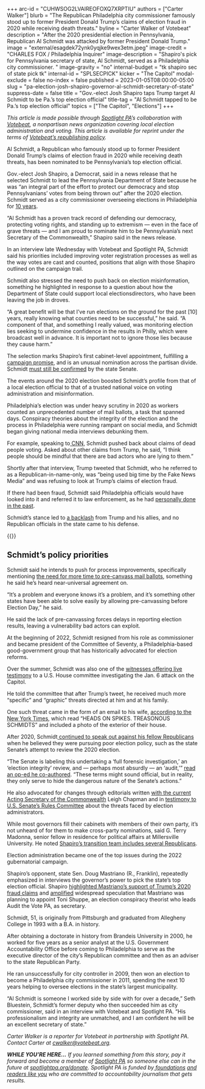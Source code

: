 +++
arc-id = "CUHWSOG2LVAIREOFOXQ7XRPTIU"
authors = ["Carter Walker"]
blurb = "The Republican Philadelphia city commissioner famously stood up to former President Donald Trump’s claims of election fraud in 2020 while receiving death threats."
byline = "Carter Walker of Votebeat"
description = "After the 2020 presidential election in Pennsylvania, Republican Al Schmidt was attacked by former President Donald Trump."
image = "external/esagdek72ynk0yqjke9wex3etm.jpeg"
image-credit = "CHARLES FOX / Philadelphia Inquirer"
image-description = "Shapiro's pick for Pennsylvania secretary of state, Al Schmidt, served as a Philadelphia city commissioner. "
image-gravity = "no"
internal-budget = "tk shapiro sec of state pick tk"
internal-id = "SPLSECPICK"
kicker = "The Capitol"
modal-exclude = false
no-index = false
published = 2023-01-05T08:00:00-05:00
slug = "pa-election-josh-shapiro-governor-al-schmidt-secretary-of-state"
suppress-date = false
title = "Gov.-elect Josh Shapiro taps Trump target Al Schmidt to be Pa.’s top election official"
title-tag = "Al Schmidt tapped to be Pa.’s top election official"
topics = ["The Capitol", "Elections"]
+++

<i>This article is made possible through </i><a href="https://www.spotlightpa.org/"><i>Spotlight PA</i></a><i>’s collaboration with </i><a href="https://www.votebeat.org/"><i>Votebeat</i></a><i>, a nonpartisan news organization covering local election administration and voting. This article is available for reprint under the terms of </i><a href="https://www.votebeat.org/pages/republishing"><i>Votebeat’s republishing policy</i></a><i>.</i>

Al Schmidt, a Republican who famously stood up to former President Donald Trump’s claims of election fraud in 2020 while receiving death threats, has been nominated to be Pennsylvania’s top election official.

Gov.-elect Josh Shapiro, a Democrat, said in a news release that he selected Schmidt to lead the Pennsylvania Department of State because he was “an integral part of the effort to protect our democracy and stop Pennsylvanians’ votes from being thrown out” after the 2020 election. Schmidt served as a city commissioner overseeing elections in Philadelphia for <a href="https://seventy.org/staff-board/al-schmidt">10 years</a>.

“Al Schmidt has a proven track record of defending our democracy, protecting voting rights, and standing up to extremism — even in the face of grave threats — and I am proud to nominate him to be Pennsylvania’s next Secretary of the Commonwealth,” Shapiro said in the news release.

<script src="https://www.spotlightpa.org/embed.js" async></script><div data-spl-embed-version="1" data-spl-src="https://www.spotlightpa.org/embeds/newsletter/"></div>


In an interview late Wednesday with Votebeat and Spotlight PA, Schmidt said his priorities included improving voter registration processes as well as the way votes are cast and counted, positions that align with those Shapiro outlined on the campaign trail.

Schmidt also stressed the need to push back on election misinformation, something he highlighted in response to a question about how the Department of State could support local electionsdirectors, who have been leaving the job in droves.

“A great benefit will be that I’ve run elections on the ground for the past [10] years, really knowing what counties need to be successful,” he said. “A component of that, and something I really valued, was monitoring election lies seeking to undermine confidence in the results in Philly, which were broadcast well in advance. It is important not to ignore those lies because they cause harm.”

The selection marks Shapiro’s first cabinet-level appointment, fulfilling a <a href="https://www.inquirer.com/politics/election/pennsylvania-voting-laws-2022-governor-election-20220125.html">campaign promise</a>, and is an unusual nomination across the partisan divide. Schmidt <a href="https://www.penncapital-star.com/blog/state-cabinet-secretaries-explained-how-are-they-appointed-and-what-does-the-process-look-like/">must still be confirmed</a> by the state Senate.

The events around the 2020 election boosted Schmidt’s profile from that of a local election official to that of a trusted national voice on voting administration and misinformation.

Philadelphia’s election was under heavy scrutiny in 2020 as workers counted an unprecedented number of mail ballots, a task that spanned days. Conspiracy theories about the integrity of the election and the process in Philadelphia were running rampant on social media, and Schmidt began giving national media interviews debunking them.

For example, speaking to<a href="https://www.inquirer.com/politics/election/philadelphia-city-commissioner-al-schmidt-trump-twitter-20201111.html"> CNN</a>, Schmidt pushed back about claims of dead people voting. Asked about other claims from Trump, he said, “I think people should be mindful that there are bad actors who are lying to them.”

Shortly after that interview, Trump tweeted that Schmidt, who he referred to as a Republican-in-name-only, was “being used big time by the Fake News Media” and was refusing to look at Trump’s claims of election fraud.

If there had been fraud, Schmidt said Philadelphia officials would have looked into it and referred it to law enforcement, as he had <a href="https://www.politico.com/magazine/story/2016/09/2016-election-pennsylvania-polls-voters-trump-clinton-214297/">personally done in the past</a>.

Schmidt’s stance led to <a href="https://www.inquirer.com/politics/pennsylvania/january-6-committee-al-schmidt-voting-philadelphia-20220613.html">a backlash</a> from Trump and his allies, and no Republican officials in the state came to his defense.

{{<picture src="external/p9qnjvth82j811r794vc1vy8er.jpeg" description="In January 2021, Al Schmidt bumped elbows with Democratic Gov. Tom Wolf after speaking out against efforts to overturn Pennsylvania&#39;s presidential election results." caption="In January 2021, Al Schmidt bumped elbows with Democratic Gov. Tom Wolf after speaking out against efforts to overturn Pennsylvania&#39;s presidential election results." credit="Commonwealth Media Services">}} 

## Schmidt’s policy priorities

Schmidt said he intends to push for process improvements, specifically mentioning <a href="https://www.spotlightpa.org/news/2020/11/pennsylvania-election-2020-counting-results-delays-mail-ballots/" target="_blank">the need for more time to pre-canvass mail ballots</a>, something he said he’s heard near-universal agreement on.

“It’s a problem and everyone knows it’s a problem, and it’s something other states have been able to solve easily by allowing pre-canvassing before Election Day,” he said.

He said the lack of pre-canvassing forces delays in reporting election results, leaving a vulnerability bad actors can exploit.

At the beginning of 2022, Schmidt resigned from his role as commissioner and became president of the Committee of Seventy, a Philadelphia-based good-government group that has historically advocated for election reforms.

Over the summer, Schmidt was also one of the <a href="https://www.inquirer.com/politics/pennsylvania/january-6-committee-al-schmidt-voting-philadelphia-20220613.html">witnesses offering live testimony</a> to a U.S. House committee investigating the Jan. 6 attack on the Capitol.

He told the committee that after Trump’s tweet, he received much more “specific” and “graphic” threats directed at him and at his family.

One such threat came in the form of an email to his wife, <a href="https://www.nytimes.com/2020/12/16/magazine/trump-election-philadelphia-republican.html">according to the New York Times</a>, which read “HEADS ON SPIKES. TREASONOUS SCHMIDTS” and included a photo of the exterior of their house.

After 2020, Schmidt<a href="https://www.inquirer.com/opinion/commentary/pennsylvania-2020-election-audit-senate-20210927.html"> continued to speak out against his fellow Republicans</a> when he believed they were pursuing poor election policy, such as the state Senate’s attempt to review the 2020 election.

“The Senate is labeling this undertaking a ‘full forensic investigation,’ an ‘election integrity’ review, and — perhaps most absurdly — an ‘audit,’” <a href="https://www.inquirer.com/opinion/commentary/pennsylvania-2020-election-audit-senate-20210927.html" target="_blank">read an op-ed he co-authored</a>. “These terms might sound official, but in reality, they only serve to hide the dangerous nature of the Senate’s actions.”

He also advocated for changes through editorials written <a href="https://www.inquirer.com/opinion/commentary/pennsylvania-election-security-improvements-20220708.html">with the current Acting Secretary of the Commonwealth</a> Leigh Chapman and in <a href="https://www.rules.senate.gov/imo/media/doc/Testimony_Schmidt.pdf">testimony to U.S. Senate’s Rules Committee</a> about the threats faced by election administrators.

While most governors fill their cabinets with members of their own party, it’s not unheard of for them to make cross-party nominations, said G. Terry Madonna, senior fellow in residence for political affairs at Millersville University. He noted <a href="https://www.spotlightpa.org/news/2022/12/pa-josh-shapiro-governor-transition-team-full-list/" target="_blank">Shapiro’s transition team includes several Republicans</a>.

Election administration became one of the top issues during the 2022 gubernatorial campaign.

Shapiro’s opponent, state Sen. Doug Mastriano (R., Franklin), repeatedly emphasized in interviews the governor’s power to pick the state’s top election official. Shapiro <a href="https://www.spotlightpa.org/news/2022/10/pa-election-2022-mastriano-shapiro-fraud-mail-voting-security/" target="_blank">highlighted Mastriano’s support of Trump’s 2020 fraud claims</a> and <a href="https://twitter.com/joshshapiropa/status/1567989955145736193?lang=en" target="_blank">amplified</a> widespread speculation that Mastriano was planning to appoint Toni Shuppe, an election conspiracy theorist who leads Audit the Vote PA, as secretary.

Schmidt, 51, is originally from Pittsburgh and graduated from Allegheny College in 1993 with a B.A. in history.

<script src="https://www.spotlightpa.org/embed.js" async></script><div data-spl-embed-version="1" data-spl-src="https://www.spotlightpa.org/embeds/donate/"></div>


After obtaining a doctorate in history from Brandeis University in 2000, he worked for five years as a senior analyst at the U.S. Government Accountability Office before coming to Philadelphia to serve as the executive director of the city’s Republican committee and then as an adviser to the state Republican Party.

He ran unsuccessfully for city controller in 2009, then won an election to become a Philadelphia city commissioner in 2011, spending the next 10 years helping to oversee elections in the state’s largest municipality.

“Al Schmidt is someone I worked side by side with for over a decade,” Seth Bluestein, Schmidt’s former deputy who then succeeded him as city commissioner, said in an interview with Votebeat and Spotlight PA. “His professionalism and integrity are unmatched, and I am confident he will be an excellent secretary of state.”

<i>Carter Walker is a reporter for Votebeat in partnership with Spotlight PA. Contact Carter at </i><a href="mailto:cwalker@votebeat.org" target="_blank"><i>cwalker@votebeat.org</i></a><i>.</i>

<i><b>WHILE YOU’RE HERE...</b></i><i> If you learned something from this story, pay it forward and become a member of </i><a href="https://www.spotlightpa.org/"><i>Spotlight PA</i></a><i> so someone else can in the future at </i><a href="http://spotlightpa.org/donate"><i>spotlightpa.org/donate</i></a><i>. Spotlight PA is funded by</i><a href="https://www.spotlightpa.org/support"><i> foundations</i></a><i> </i><a href="https://www.spotlightpa.org/support"><i>and readers like you</i></a><i> who are committed to accountability journalism that gets results.</i>
